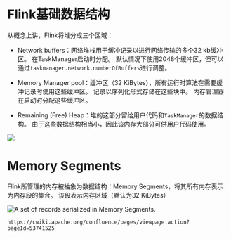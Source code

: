 # Flink基础数据结构
从概念上讲，Flink将堆分成三个区域：
* Network buffers：网络堆栈用于缓冲记录以进行网络传输的多个32 kb缓冲区。 在TaskManager启动时分配。 默认情况下使用2048个缓冲区，但可以通过`taskmanager.network.numberOfBuffers`进行调整。

*  Memory Manager pool：缓冲区（32 KiBytes），所有运行时算法在需要缓冲记录时使用这些缓冲区。 记录以序列化形式存储在这些块中。
内存管理器在启动时分配这些缓冲区。

* Remaining (Free) Heap：堆的这部分留给用户代码和`TaskManager`的数据结构。 由于这些数据结构相当小，因此该内存大部分可供用户代码使用。

![](https://cwiki.apache.org/confluence/download/attachments/53741525/HeapDivision.png?version=1&modificationDate=1426677577000&api=v2)

# Memory Segments
Flink所管理的内存被抽象为数据结构：Memory Segments，将其所有内存表示为内存段的集合。 该段表示内存区域（默认为32 KiBytes）

![A set of records serialized in Memory Segments.](https://cwiki.apache.org/confluence/download/thumbnails/53741525/RecordsInPages.png?version=1&modificationDate=1426691208000&api=v2)

    https://cwiki.apache.org/confluence/pages/viewpage.action?pageId=53741525

